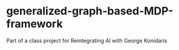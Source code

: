 # generalized-graph-based-MDP-framework
Part of a class project for Reintegrating AI with George Konidaris
